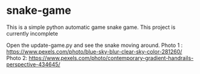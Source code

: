 # snake-game

This is a simple python automatic game snake game.
This project is currently incomplete

Open the update-game.py and see the snake moving around.
Photo 1 : https://www.pexels.com/photo/blue-sky-blur-clear-sky-color-281260/
Photo 2: https://www.pexels.com/photo/contemporary-gradient-handrails-perspective-434645/
